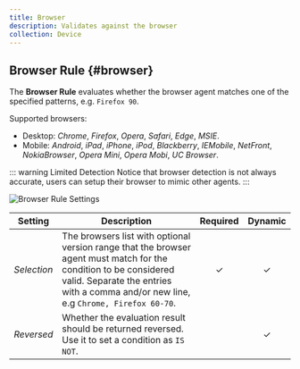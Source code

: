 ```yaml
---
title: Browser
description: Validates against the browser
collection: Device
---
```


## Browser Rule {#browser}

<div class="tm-resource-icon">
    <!--@include: ../assets/rules/rule-browser.svg-->
</div>

The **Browser Rule** evaluates whether the browser agent matches one of the specified patterns, e.g. `Firefox 90`.

Supported browsers:

- Desktop: _Chrome_, _Firefox_, _Opera_, _Safari_, _Edge_, _MSIE_.
- Mobile: _Android_, _iPad_, _iPhone_, _iPod_, _Blackberry_, _IEMobile_, _NetFront_, _NokiaBrowser_, _Opera Mini_, _Opera Mobi_, _UC Browser_.

::: warning Limited Detection
Notice that browser detection is not always accurate, users can setup their browser to mimic other agents.
:::

![Browser Rule Settings](./assets/rules/rule-browser.webp)

| Setting | Description | Required | Dynamic |
| --- | --- | :---: | :---: |
| *Selection* | The browsers list with optional version range that the browser agent must match for the condition to be considered valid. Separate the entries with a comma and/or new line, e.g `Chrome, Firefox 60-70`. | &#x2713; | &#x2713; |
| *Reversed* | Whether the evaluation result should be returned reversed. Use it to set a condition as `IS NOT`. | | &#x2713; |
<!--@include: ./advanced-rule-settings-->

